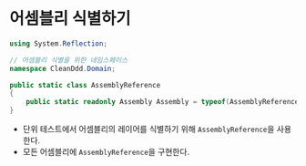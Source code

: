 # 어셈블리 식별하기

```cs
using System.Reflection;

// 어셈블리 식별을 위한 네임스페이스
namespace CleanDdd.Domain;

public static class AssemblyReference
{
    public static readonly Assembly Assembly = typeof(AssemblyReference).Assembly;
}
```
- 단위 테스트에서 어셈블리의 레이어를 식별하기 위해 `AssemblyReference`을 사용한다.
- 모든 어셈블리에 `AssemblyReference`을 구현한다.
